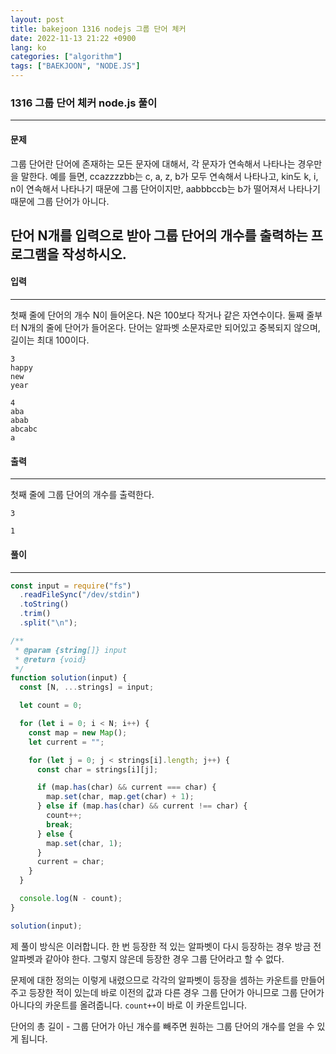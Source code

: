 ```yaml
---
layout: post
title: bakejoon 1316 nodejs 그룹 단어 체커
date: 2022-11-13 21:22 +0900
lang: ko
categories: ["algorithm"]
tags: ["BAEKJOON", "NODE.JS"]
---
```

### 1316 그룹 단어 체커 node.js 풀이

--- 

#### 문제 
그룹 단어란 단어에 존재하는 모든 문자에 대해서, 각 문자가 연속해서 나타나는 경우만을 말한다. 예를 들면, ccazzzzbb는 c, a, z, b가 모두 연속해서 나타나고, kin도 k, i, n이 연속해서 나타나기 때문에 그룹 단어이지만, aabbbccb는 b가 떨어져서 나타나기 때문에 그룹 단어가 아니다.

단어 N개를 입력으로 받아 그룹 단어의 개수를 출력하는 프로그램을 작성하시오.
--- 

#### 입력
--- 
첫째 줄에 단어의 개수 N이 들어온다. N은 100보다 작거나 같은 자연수이다. 둘째 줄부터 N개의 줄에 단어가 들어온다. 단어는 알파벳 소문자로만 되어있고 중복되지 않으며, 길이는 최대 100이다.

```
3
happy
new
year
```
```
4
aba
abab
abcabc
a
```
#### 출력
--- 
첫째 줄에 그룹 단어의 개수를 출력한다.
```
3
```
```
1
```
#### 풀이
--- 

```js
const input = require("fs")
  .readFileSync("/dev/stdin")
  .toString()
  .trim()
  .split("\n");

/**
 * @param {string[]} input
 * @return {void}
 */
function solution(input) {
  const [N, ...strings] = input;

  let count = 0;

  for (let i = 0; i < N; i++) {
    const map = new Map();
    let current = "";

    for (let j = 0; j < strings[i].length; j++) {
      const char = strings[i][j];

      if (map.has(char) && current === char) {
        map.set(char, map.get(char) + 1);
      } else if (map.has(char) && current !== char) {
        count++;
        break;
      } else {
        map.set(char, 1);
      }
      current = char;
    }
  }

  console.log(N - count);
}

solution(input);

```


제 풀이 방식은 이러합니다. 한 번 등장한 적 있는 알파벳이 다시 등장하는 경우 방금 전 알파벳과 같아야 한다. 그렇지 않은데 등장한 경우 그룹 단어라고 할 수 없다.


문제에 대한 정의는 이렇게 내렸으므로 각각의 알파벳이 등장을 셈하는 카운트를 만들어주고 등장한 적이 있는데 바로 이전의 값과 다른 경우 그룹 단어가 아니므로 그룹 단어가 아니다의 카운트를 올려줍니다. `count++`이 바로 이 카운트입니다.

단어의 총 길이 - 그룹 단어가 아닌 개수를 빼주면 원하는 그룹 단어의 개수를 얻을 수 있게 됩니다.